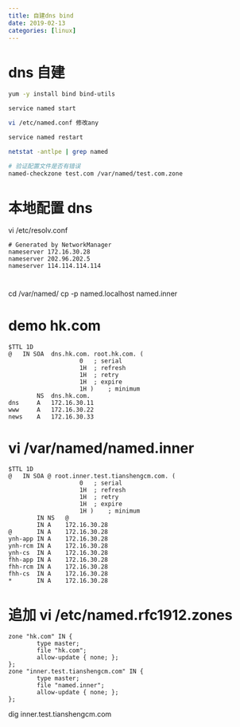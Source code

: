 ```yaml
---
title: 自建dns bind
date: 2019-02-13
categories: [linux]
---
```


# dns 自建

```sh
yum -y install bind bind-utils

service named start

vi /etc/named.conf 修改any

service named restart

netstat -antlpe | grep named

# 验证配置文件是否有错误
named-checkzone test.com /var/named/test.com.zone
```

# 本地配置 dns
vi /etc/resolv.conf
```text
# Generated by NetworkManager
nameserver 172.16.30.28
nameserver 202.96.202.5
nameserver 114.114.114.114
```

#
cd /var/named/
cp -p named.localhost named.inner

# demo hk.com
```text
$TTL 1D
@   IN SOA  dns.hk.com. root.hk.com. (
                    0   ; serial
                    1H  ; refresh
                    1H  ; retry
                    1H  ; expire
                    1H )    ; minimum
        NS  dns.hk.com.
dns     A   172.16.30.11
www     A   172.16.30.22
news    A   172.16.30.33
```

# vi /var/named/named.inner
```text
$TTL 1D
@   IN SOA @ root.inner.test.tianshengcm.com. (
                    0   ; serial
                    1H  ; refresh
                    1H  ; retry
                    1H  ; expire
                    1H )    ; minimum
        IN NS   @
        IN A    172.16.30.28
@       IN A    172.16.30.28
ynh-app IN A    172.16.30.28
ynh-rcm IN A    172.16.30.28
ynh-cs  IN A    172.16.30.28
fhh-app IN A    172.16.30.28
fhh-rcm IN A    172.16.30.28
fhh-cs  IN A    172.16.30.28
*       IN A    172.16.30.28
```

# 追加 vi /etc/named.rfc1912.zones
```text
zone "hk.com" IN {
        type master;
        file "hk.com";
        allow-update { none; };
};
zone "inner.test.tianshengcm.com" IN {
        type master;
        file "named.inner";
        allow-update { none; };
};
```

dig inner.test.tianshengcm.com
